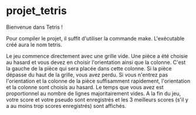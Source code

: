 # projet_tetris

Bienvenue dans Tetris !

Pour compiler le projet, il suffit d'utiliser la commande make. L'exécutable créé aura le nom tetris.

Le jeu commence directement avec une grille vide. Une pièce a été choisie au hasard et vous devez en choisir l'orientation ainsi que la colonne. C'est la gauche de la pièce qui sera placée dans cette colonne. 
Si la pièce dépasse du haut de la grille, vous avez perdu.
Si vous n'entrez pas l'orientation et la colonne de la pièce suffisamment rapidement, l'orientation et la colonne sont choisis au hasard. Le temps que vous avez est proportionnel au nombre de lignes majoritairement vides.
A la fin du jeu, votre score et votre pseudo sont enregistrés et les 3 meilleurs scores (s'il y a au moins trop scores enregistrés) sont affichés.

